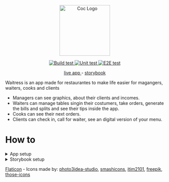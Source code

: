 <p align="center">
  <a href="https://waitress.netlify.com">
    <img alt="Coc Logo" src="https://user-images.githubusercontent.com/9284273/77502892-f1140100-6e3a-11ea-8179-32a66a8de7ed.png" height="160" />
  </a>
</p>
<p align="center">
  <a href='https://github.com/Renato66/waitress/actions?query=workflow%3A"Build+test"'>
    <img alt="Build test" src="https://github.com/Renato66/waitress/workflows/Build%20test/badge.svg" />
  </a>
   <a href='https://github.com/Renato66/waitress/actions?query=workflow%3A"Unit+test"'>
    <img alt="Unit test" src="https://github.com/Renato66/waitress/workflows/Unit%20test/badge.svg" />
  </a>
   <a href='https://github.com/Renato66/waitress/actions?query=workflow%3A"E2E+test"'>
    <img alt="E2E test" src="https://github.com/Renato66/waitress/workflows/E2E%20test/badge.svg" />
  </a>
</p>

<p align="center">
  <a href="https://waitress.netlify.com">
    live app
  </a>
  -
  <a href="https://waitress-storybook.netlify.com">
    storybook
  </a>
</p>

Waitress is an app made for restaurantes to make life easier for magangers, waiters, cooks and clients

 - Managers can see graphics, about their clients and incomes.
 - Waiters can manage tables singin their costumers, take orders, generate the bills and splits and see their tips inside the app.
 - Cooks can see their next orders.
 - Clients can check in, call for waiter, see an digital version of your menu.

# How to 
<details>
  <summary>App setup</summary>
  
  ## Install dependencies
  Yarn knowledge is required for running this project [getting started with yarn](https://yarnpkg.com/getting-started)
  ```
  yarn install
  ```
  
  ## Run

  ### Compiles and hot-reloads for development
  You can look at [localhost:8080](http://localhost:8080) to see the app
  ```
  yarn serve
  ```
  
  ## Build
  
  ### Compiles and minifies for production
  A folder will be created in root path named `dist`
  ```
  yarn run build
  ```
  
  ## Test
  
  ### Run your end to end tests
  For this test im using [cypress](https://www.cypress.io)
  ```
  yarn test:e2e
  ```
  
  ### Run your unit tests
  For this test im using [jest](https://jestjs.io)
  ```
  yarn test:unit --watch (optional)
  ```
  
  ## Linter
  
  ### Lints and fixes files
  ```
  yarn lint
  ```
</details>

<details>
  <summary>Storybook setup</summary>
  
  ## Install dependencies
  Yarn knowledge is required for running this project [getting started with yarn](https://yarnpkg.com/getting-started)
  ```
  yarn install
  ```
  
  ## Run

  #### Compiles and hot-reloads for development
  You can look at [localhost:6006](http://localhost:6006) to see the storybook
  ```
  yarn storybook
  ```
  
  ## Build
  
  ### Compiles and minifies for production
  A folder will be created in root path named `storybook-static`
  ```
  yarn build-storybook
  ```
  
  ## Linter
  
  ### Lints and fixes files
  ```
  yarn lint
  ```
</details>

[Flaticon](https://www.flaticon.com) - Icons made by:
[photo3idea-studio](https://www.flaticon.com/authors/photo3idea-studio),
[smashicons](https://www.flaticon.com/authors/smashicons), 
[itim2101](https://www.flaticon.com/authors/itim2101), 
[freepik](https://www.flaticon.com/authors/freepik), 
[those-icons](https://www.flaticon.com/authors/those-icons)
